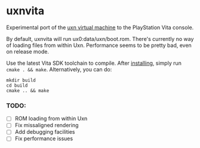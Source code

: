 # uxnvita

Experimental port of the [uxn virtual machine](https://wiki.xxiivv.com/site/uxn.html) to the PlayStation Vita console.

By default, uxnvita will run ux0:data/uxn/boot.rom. There's currently no way of loading files from within Uxn. Performance seems to be pretty bad, even on release mode.

Use the latest Vita SDK toolchain to compile. After [installing](https://vitasdk.org/), simply run `cmake . && make`. Alternatively, you can do:
```
mkdir build
cd build
cmake .. && make
```

### TODO:
- [ ] ROM loading from within Uxn
- [ ] Fix missaligned rendering
- [ ] Add debugging facilities
- [ ] Fix performance issues
